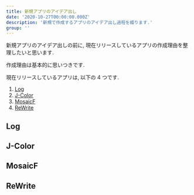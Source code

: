 ```yaml
---
title: 新規アプリのアイデア出し
date: '2020-10-27T00:00:00.000Z'
description: '新規で作成するアプリのアイデア出し過程を綴ります.'
group: ''
---
```


新規アプリのアイデア出しの前に, 現在リリースしているアプリの作成理由を整理したいと思います.

作成理由は基本的に思いつきです.

現在リリースしているアプリは, 以下の 4 つです.

1. [Log](https://apps.apple.com/us/app/log-todo-app/id1469767260)
2. [J-Color](https://apps.apple.com/us/app/j-color/id1412726943)
3. [MosaicF](https://apps.apple.com/us/app/mosaicf/id1443439341)
4. [ReWrite](https://apps.apple.com/us/app/rewrite-diary/id1505143601)

## Log

## J-Color

## MosaicF

## ReWrite
